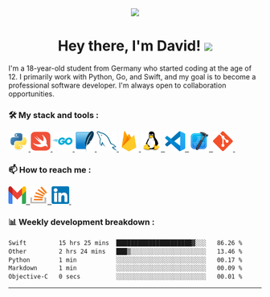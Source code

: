 <div id="header" align="center">
  <img src="https://media.giphy.com/media/du3J3cXyzhj75IOgvA/giphy.gif" width="100"/>
  
  <h1>
    Hey there, I'm David!
    <img src="https://media.giphy.com/media/hvRJCLFzcasrR4ia7z/giphy.gif" width="30px"/>
  </h1>
  </div>
  
I'm a 18-year-old student from Germany who started coding at the age of 12. I primarily work with Python, Go, and Swift, and my goal is to become a professional software developer. I'm always open to collaboration opportunities.


### 🛠️ My stack and tools :

<div>
  <a href="https://www.python.org">
    <img src="https://github.com/devicons/devicon/blob/master/icons/python/python-original.svg" title="Python" alt="Python" width="40" height="40"/>
  </a>
  <a href="https://developer.apple.com/swift/">
    <img src="https://github.com/devicons/devicon/blob/master/icons/swift/swift-original.svg"  title="Swift" alt="Swift" width="40" height="40"/>
  </a>
  <a href="https://go.dev">
    <img src="https://github.com/devicons/devicon/blob/master/icons/go/go-original-wordmark.svg" title="Go" alt="Go" width="40" height="40"/>
  </a>
  <a href="https://www.sqlite.org/index.html">
    <img src="https://github.com/devicons/devicon/blob/master/icons/sqlite/sqlite-original.svg"  title="SQLite" alt="SQLite" width="40" height="40"/>
  </a>
  <a href="https://mysql.com">
    <img src="https://github.com/devicons/devicon/blob/master/icons/mysql/mysql-original.svg"  title="MySQL" alt="MySQL" width="40" height="40"/>
  </a>
  <a href="https://firebase.google.com/">
    <img src="https://github.com/devicons/devicon/blob/master/icons/firebase/firebase-original.svg"  title="Firebase" alt="Firebase" width="40" height="40"/>
  </a>
  <a href="https://debian.org">
    <img src="https://github.com/devicons/devicon/blob/master/icons/linux/linux-original.svg" title="Linux" alt="Linux" width="40" height="40"/>&nbsp;
  </a>
  <a href="https://code.visualstudio.com">
    <img src="https://github.com/devicons/devicon/blob/master/icons/vscode/vscode-original.svg" title="Visual Studio Code" alt="Visual Studio Code" width="40" height="40"/>&nbsp;
  </a>
  <a href="https://developer.apple.com/xcode/">
    <img src="https://github.com/devicons/devicon/blob/master/icons/xcode/xcode-original.svg"  title="XCode" alt="XCode" width="40" height="40"/>&nbsp;
  </a>
  <a href="https://git-scm.com">
    <img src="https://github.com/devicons/devicon/blob/master/icons/git/git-original.svg" title="Git" alt="Git" width="40" height="40"/>&nbsp;
  </a>
</div>

### 📫 How to reach me :

<div>
    <a href="mailto: dav.riegel@gmail.com">
        <img src="./img/gmail.svg" title="Email", alt="Email" width="35" height="35"/>&nbsp;
    </a>
    <a href="https://stackoverflow.com/users/17286142/david">
        <img src="./img/stack-overflow.svg", title="Stackoverflow", alt="Stackoverflow" width="35" height="35"/>&nbsp;
    </a>
    <a href="https://linkedin.com/in/david-riegel-665675328">
        <img src="./img/linkedin.svg", title="LinkedIn", alt="LinkedIn" width="35" height="35"/>&nbsp;
    </a>
</div>

### 📊 Weekly development breakdown :
<!--START_SECTION:waka-->

```txt
Swift         15 hrs 25 mins  █████████████████████▓░░░   86.26 %
Other         2 hrs 24 mins   ███▒░░░░░░░░░░░░░░░░░░░░░   13.46 %
Python        1 min           ░░░░░░░░░░░░░░░░░░░░░░░░░   00.17 %
Markdown      1 min           ░░░░░░░░░░░░░░░░░░░░░░░░░   00.09 %
Objective-C   0 secs          ░░░░░░░░░░░░░░░░░░░░░░░░░   00.01 %
```

<!--END_SECTION:waka-->

---

<!--
<div align=center> 
         <img src="https://readme-typing-svg.herokuapp.com?color=%2336BCF7&size=32&center=true&vCenter=true&width=600&height=50&lines=Fun+Facts:+;I+am+half+bulgarian;I+am+1,70m;I+started+programming+at+12+years;" alt="Headline" /> 
     </div>-->
